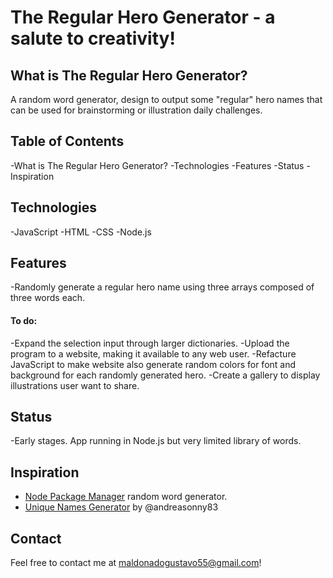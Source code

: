 # The Regular Hero Generator - a salute to creativity!

## What is The Regular Hero Generator?
A random word generator, design to output some "regular" hero names that can be used for brainstorming or illustration daily challenges.

## Table of Contents
-What is The Regular Hero Generator?
-Technologies
-Features
-Status
-Inspiration

## Technologies

-JavaScript
-HTML
-CSS
-Node.js

## Features
-Randomly generate a regular hero name using three arrays composed of three words each.
#### To do:
-Expand the selection input through larger dictionaries.
-Upload the program to a website, making it available to any web user.
-Refacture JavaScript to make website also generate random colors for font and background for each randomly generated hero.
-Create a gallery to display illustrations user want to share.

## Status
-Early stages. App running in Node.js but very limited library of words.

## Inspiration
- [Node Package Manager](https://www.npmjs.com/) random word generator.
- [Unique Names Generator](https://github.com/andreasonny83/unique-names-generator) by @andreasonny83

## Contact
Feel free to contact me at maldonadogustavo55@gmail.com!